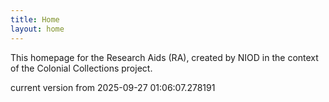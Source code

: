 ```yaml
---
title: Home
layout: home
---
```


This homepage for the Research Aids (RA), created by NIOD in the context of the Colonial Collections project. 


current version from 2025-09-27 01:06:07.278191